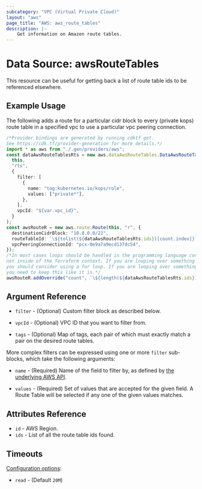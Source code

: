 ```yaml
---
subcategory: "VPC (Virtual Private Cloud)"
layout: "aws"
page_title: "AWS: aws_route_tables"
description: |-
    Get information on Amazon route tables.
---
```


# Data Source: awsRouteTables

This resource can be useful for getting back a list of route table ids to be referenced elsewhere.

## Example Usage

The following adds a route for a particular cidr block to every (private
kops) route table in a specified vpc to use a particular vpc peering
connection.

```typescript
/*Provider bindings are generated by running cdktf get.
See https://cdk.tf/provider-generation for more details.*/
import * as aws from "./.gen/providers/aws";
const dataAwsRouteTablesRts = new aws.dataAwsRouteTables.DataAwsRouteTables(
  this,
  "rts",
  {
    filter: [
      {
        name: "tag:kubernetes.io/kops/role",
        values: ["private*"],
      },
    ],
    vpcId: "${var.vpc_id}",
  }
);
const awsRouteR = new aws.route.Route(this, "r", {
  destinationCidrBlock: "10.0.0.0/22",
  routeTableId: `\${tolist(${dataAwsRouteTablesRts.ids})[count.index]}`,
  vpcPeeringConnectionId: "pcx-0e9a7a9ecd137dc54",
});
/*In most cases loops should be handled in the programming language context and 
not inside of the Terraform context. If you are looping over something external, e.g. a variable or a file input
you should consider using a for loop. If you are looping over something only known to Terraform, e.g. a result of a data source
you need to keep this like it is.*/
awsRouteR.addOverride("count", `\${length(${dataAwsRouteTablesRts.ids})}`);

```

## Argument Reference

*   `filter` - (Optional) Custom filter block as described below.

*   `vpcId` - (Optional) VPC ID that you want to filter from.

*   `tags` - (Optional) Map of tags, each pair of which must exactly match
    a pair on the desired route tables.

More complex filters can be expressed using one or more `filter` sub-blocks,
which take the following arguments:

*   `name` - (Required) Name of the field to filter by, as defined by
    [the underlying AWS API](http://docs.aws.amazon.com/AWSEC2/latest/APIReference/API_DescribeRouteTables.html).

*   `values` - (Required) Set of values that are accepted for the given field.
    A Route Table will be selected if any one of the given values matches.

## Attributes Reference

* `id` - AWS Region.
* `ids` - List of all the route table ids found.

## Timeouts

[Configuration options](https://developer.hashicorp.com/terraform/language/resources/syntax#operation-timeouts):

* `read` - (Default `20M`)

